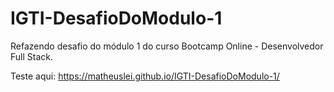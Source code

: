 # IGTI-DesafioDoModulo-1
Refazendo desafio do módulo 1 do curso Bootcamp Online - Desenvolvedor Full Stack.

Teste aqui: https://matheuslei.github.io/IGTI-DesafioDoModulo-1/

